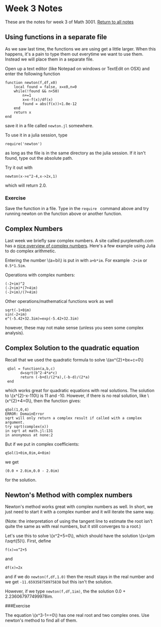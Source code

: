 Week 3 Notes
=============

These are the notes for week 3 of Math 3001. [Return to all notes](../index.html)


Using functions in a separate file
-----------

As we saw last time, the functions we are using get a little larger.  When this happens, it's a pain to type them out everytime we want to use them.  Instead we will place them in a separate file. 

Open up a text editor (like Notepad on windows or TextEdit on OSX) and enter the following function
```
function newton(f,df,x0)
    local found = false, x=x0,n=0
    while(!found && n<50)
        n+=1
        x=x-f(x)/df(x)
        found = abs(f(x))<1.0e-12
    end
    return x
end
```

save it in a file called `newton.jl` somewhere. 

To use it in a julia session, type
```
require('newton')
```

as long as the file is in the same directory as the julia session. If it isn't found, type out the absolute path. 

Try it out with
```
newton(x->x^2-4,x->2x,1)
```

which will return 2.0.  

### Exercise

Save the function in a file.  Type in the `require ` command above and try running newton on the function above or another function. 


Complex Numbers
-----------

Last week we briefly saw complex numbers. A site called purplemath.com has a [nice overview of complex numbers](http://www.purplemath.com/modules/complex.htm).  Here's a few example using Julia to do complex arithmetic. 

Entering the number \\(a+bi\\) is put in with `a+b*im`.  For example `-2+im` or `0.5*1.5im`.

Operations with complex numbers:
```
(-2+im)^2
(-2+im)*(7+4im)
(-2+im)/(7+4im)
```

Other operations/mathematical functions work as well
```
sqrt(-1+0im)
sin(-2+im)
e^(-5.42+32.3im)=exp(-5.42+32.3im)
```

however, these may not make sense (unless you seen some complex analysis).


Complex Solution to the quadratic equation
---------

Recall that we used the quadratic formula to solve \\(ax^{2}+bx+c=0\\)

```
 qSol = function(a,b,c)
       d=sqrt(b^2-4*a*c)
       return (-b+d)/(2*a),(-b-d)/(2*a)
 end
```

which works great for quadratic equations with real solutions.  The solution to \\(x^{2}-x-110\\) is 11 and -10.  However, if there is no real solution, like \\(x^{2}+4=0\\), then the function gives:

```
qSol(1,0,4)
ERROR: DomainError
sqrt will only return a complex result if called with a complex argument.
try sqrt(complex(x))
in sqrt at math.jl:131
in anonymous at none:2
```

But if we put in complex coefficients:
```
qSol(1+0im,0im,4+0im)
```

we get
```
(0.0 + 2.0im,0.0 - 2.0im)
```

for the solution.  


Newton's Method with complex numbers
-----

Newton's method works great with complex numbers as well.  In short, we just need to start it with a complex number and it will iterate the same way.  

(Note: the interpretation of using the tangent line to estimate the root isn't quite the same as with real numbers, but it still converges to a root.)


Let's use this to solve \\(x^2+5=0\\), which should have the solution \\(x=\pm i\sqrt{5}\\).  First, define
```
f(x)=x^2+5
```

and
```
df(x)=2x
```

and if we do `newton(f,df,1.0)` then the result stays in the real number and we get `-11.659358758975838` but this isn't the solution. 

However, if we type `newton(f,df,1im)`, the the solution 0.0 + 2.236067977499978im.  

###Exercise

The equation \\(x^3-1==0\\) has one real root and two complex ones.  Use newton's method to find all of them.  





